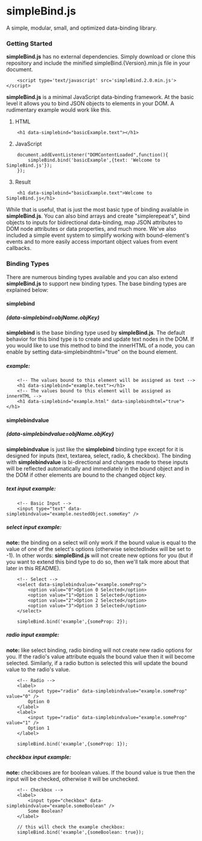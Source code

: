 simpleBind.js
======
A simple, modular, small, and optimized data-binding library.  

### Getting Started
**simpleBind.js** has no external dependencies.  Simply download or clone this repository and include the minified simpleBind.{Version}.min.js file in your document.

```
	<script type='text/javascript' src='simpleBind.2.0.min.js'></script>	
``` 

**simpleBind.js** is a minimal JavaScript data-binding framework. At the basic level it allows you to bind JSON objects to elements in your DOM. A rudimentary example would work like this.  

1. HTML

```
	<h1 data-simplebind="basicExample.text"></h1>
```

2. JavaScript

```
	document.addEventListener("DOMContentLoaded",function(){
		simpleBind.bind('basicExample',{text: 'Welcome to SimpleBind.js'}); 
	}); 
```

3. Result

```
	<h1 data-simplebind="basicExample.text">Welcome to SimpleBind.js</h1>
```

While that is useful, that is just the most basic type of binding available in **simpleBind.js**.  You can also bind arrays and create "simplerepeat's", bind objects to inputs for bidirectional data-binding, map JSON attributes to DOM node attributes or data properties, and much more.  We've also included a simple event system to simplify working with bound-element's events and to more easily access important object values from event callbacks.  

### Binding Types
There are numerous binding types available and you can also extend **simpleBind.js** to support new binding types.  The base binding types are explained below: 

#### simplebind 
##### **(data-simplebind=objName.objKey)**
**simplebind** is the base binding type used by **simpleBind.js**.  The default behavior for this bind type is to create and update text nodes in the DOM.  If you would like to use this method to bind the innerHTML of a node, you can enable by setting data-simplebindhtml="true" on the bound element. 

##### example: 
```
	<!-- The values bound to this element will be assigned as text -->
	<h1 data-simplebind="example.text"></h1>
	<!-- The values bound to this element will be assigned as innerHTML -->
	<h1 data-simplebind="example.html" data-simplebindhtml="true"></h1>
```

####

#### simplebindvalue 
##### **(data-simplebindvalue=objName.objKey)**
**simplebindvalue** is just like the **simplebind** binding type except for it is designed for inputs (text, textarea, select, radio, & checkbox).  The binding with **simplebindvalue** is bi-directional and changes made to these inputs will be reflected automatically and immediately in the bound object and in the DOM if other elements are bound to the changed object key.

##### text input example: 
```
	<!-- Basic Input -->
	<input type="text" data-simplebindvalue="example.nestedObject.someKey" />
```

##### select input example: 
**note:** the binding on a select will only work if the bound value is equal to the value of one of the select's options (otherwise selectedIndex will be set to -1).  In other words: **simpleBind.js** will not create new options for you (but if you want to extend this bind type to do so, then we'll talk more about that later in this README).
```
	<!-- Select -->
	<select data-simplebindvalue="example.someProp">
		<option value="0">Option 0 Selected</option>
		<option value="1">Option 1 Selected</option>
		<option value="2">Option 2 Selected</option>
		<option value="3">Option 3 Selected</option>
	</select>
```
```
	simpleBind.bind('example',{someProp: 2});
```

##### radio input example: 
**note:** like select binding, radio binding will not create new radio options for you.  If the radio's value attribute equals the bound value then it will become selected.  Similarly, if a radio button is selected this will update the bound value to the radio's value.  
```
	<!-- Radio -->
	<label>
		<input type="radio" data-simplebindvalue="example.someProp" value="0" />
		Option 0
	</label>
	<label>
		<input type="radio" data-simplebindvalue="example.someProp" value="1" />
		Option 1
	</label>
```
```
	simpleBind.bind('example',{someProp: 1});
```

##### checkbox input example: 
**note:** checkboxes are for boolean values.  If the bound value is true then the input will be checked, otherwise it will be unchecked.
```
	<!-- Checkbox -->
	<label>
		<input type="checkbox" data-simplebindvalue="example.someBoolean" />
		Some Boolean?
	</label>
```
```
	// this will check the example checkbox: 
	simpleBind.bind('example',{someBoolean: true}); 
```

